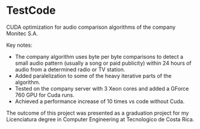# TestCode
CUDA optimization for audio comparison algorithms of the company Monitec S.A.

Key notes:
- The company algorithm uses byte per byte comparisons to detect a small audio pattern (usually a song or paid publicity) within 24 hours of audio from a determined radio or TV station.
- Added paralelization to some of the heavy iterative parts of the algorithm.
- Tested on the company server with 3 Xeon cores and added a GForce 760 GPU for Cuda runs.
- Achieved a performance increase of 10 times vs code without Cuda.

The outcome of this project was presented as a graduation project for my Licenciatura degree in Computer Engineering at Tecnologico de Costa Rica.
